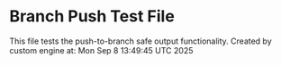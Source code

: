 # Branch Push Test File
This file tests the push-to-branch safe output functionality.
Created by custom engine at: Mon Sep  8 13:49:45 UTC 2025
